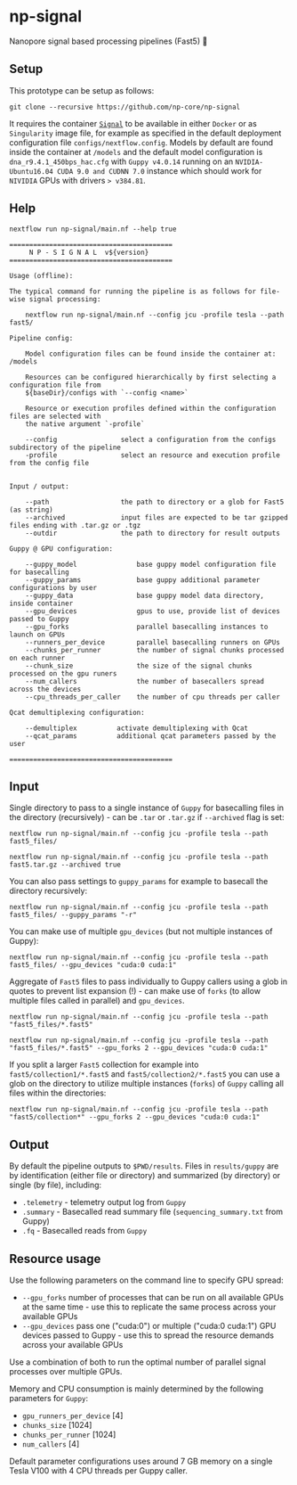 # np-signal

Nanopore signal based processing pipelines (Fast5) :peacock:

## Setup

This prototype can be setup as follows:

```
git clone --recursive https://github.com/np-core/np-signal
```

It requires the container [`Signal`](https://github.com/np-core/containers) to be available in either `Docker` or as `Singularity` image file, for example as specified in the default deployment configuration file `configs/nextflow.config`. Models by default are found inside the container at `/models` and the default model configuration is `dna_r9.4.1_450bps_hac.cfg` with `Guppy v4.0.14` running on an `NVIDIA-Ubuntu16.04 CUDA 9.0 and CUDNN 7.0` instance which should work for `NIVIDIA` GPUs with drivers `> v384.81`.

## Help

```
nextflow run np-signal/main.nf --help true
```

```
=========================================
     N P - S I G N A L  v${version}
=========================================

Usage (offline):

The typical command for running the pipeline is as follows for file-wise signal processing:

    nextflow run np-signal/main.nf --config jcu -profile tesla --path fast5/ 

Pipeline config:

    Model configuration files can be found inside the container at: /models

    Resources can be configured hierarchically by first selecting a configuration file from
    ${baseDir}/configs with `--config <name>`

    Resource or execution profiles defined within the configuration files are selected with
    the native argument `-profile`

    --config                select a configuration from the configs subdirectory of the pipeline
    -profile                select an resource and execution profile from the config file 


Input / output:

    --path                  the path to directory or a glob for Fast5 (as string)
    --archived              input files are expected to be tar gzipped files ending with .tar.gz or .tgz
    --outdir                the path to directory for result outputs

Guppy @ GPU configuration:

    --guppy_model               base guppy model configuration file for basecalling 
    --guppy_params              base guppy additional parameter configurations by user 
    --guppy_data                base guppy model data directory, inside container
    --gpu_devices               gpus to use, provide list of devices passed to Guppy 
    --gpu_forks                 parallel basecalling instances to launch on GPUs
    --runners_per_device        parallel basecalling runners on GPUs
    --chunks_per_runner         the number of signal chunks processed on each runner
    --chunk_size                the size of the signal chunks processed on the gpu runers
    --num_callers               the number of basecallers spread across the devices
    --cpu_threads_per_caller    the number of cpu threads per caller

Qcat demultiplexing configuration:

    --demultiplex          activate demultiplexing with Qcat
    --qcat_params          additional qcat parameters passed by the user 

=========================================
```

## Input

Single directory to pass to a single instance of `Guppy` for basecalling files in the directory (recursively) - can be `.tar` or `.tar.gz` if `--archived` flag is set:

```
nextflow run np-signal/main.nf --config jcu -profile tesla --path fast5_files/
```

```
nextflow run np-signal/main.nf --config jcu -profile tesla --path fast5.tar.gz --archived true
```

You can also pass settings to `guppy_params` for example to basecall the directory recursively:

```
nextflow run np-signal/main.nf --config jcu -profile tesla --path fast5_files/ --guppy_params "-r"
```

You can make use of multiple `gpu_devices` (but not multiple instances of Guppy):

```
nextflow run np-signal/main.nf --config jcu -profile tesla --path fast5_files/ --gpu_devices "cuda:0 cuda:1"
```

Aggregate of `Fast5` files to pass individually to Guppy callers using a glob in quotes to prevent list expansion (!) - can make use of `forks` (to allow multiple files called in parallel) and `gpu_devices`.

```
nextflow run np-signal/main.nf --config jcu -profile tesla --path "fast5_files/*.fast5"
```

```
nextflow run np-signal/main.nf --config jcu -profile tesla --path "fast5_files/*.fast5" --gpu_forks 2 --gpu_devices "cuda:0 cuda:1"
```

If you split a larger `Fast5` collection for example into `fast5/collection1/*.fast5` and `fast5/collection2/*.fast5` you can use a glob on the directory to utilize multiple instances (`forks`) of `Guppy` calling all files within the directories:

```
nextflow run np-signal/main.nf --config jcu -profile tesla --path "fast5/collection*" --gpu_forks 2 --gpu_devices "cuda:0 cuda:1"
```

## Output

By default the pipeline outputs to `$PWD/results`. Files in `results/guppy` are by identification (either file or directory) and summarized (by directory) or single (by file), including:

* `.telemetry` -  telemetry output log from `Guppy`
* `.summary` - Basecalled read summary file (`sequencing_summary.txt` from Guppy)
* `.fq` - Basecalled reads from `Guppy`

## Resource usage

Use the following parameters on the command line to specify GPU spread:

* `--gpu_forks` number of processes that can be run on all available GPUs at the same time - use this to replicate the same process across your available GPUs
* `--gpu_devices` pass one ("cuda:0") or multiple ("cuda:0 cuda:1") GPU devices passed to Guppy - use this to spread the resource demands across your available GPUs

Use a combination of both to run the optimal number of parallel signal processes over multiple GPUs.

Memory and CPU consumption is mainly determined by the following parameters for `Guppy`:

* `gpu_runners_per_device` [4]
* `chunks_size` [1024]
* `chunks_per_runner` [1024]
* `num_callers` [4]

Default parameter configurations uses around 7 GB memory on a single Tesla V100 with 4 CPU threads per Guppy caller.

